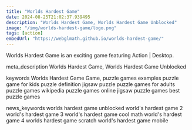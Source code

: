 ```yaml
---
title: "Worlds Hardest Game"
date: 2024-08-25T21:02:37.939495
description: "Worlds Hardest Game, Worlds Hardest Game Unblocked"
image: "/img/worlds-hardest-game/logo.png"
tags: [action]
embedUrl: "https://webglmath.github.io/worlds-hardest-game/"
---
```


Worlds Hardest Game is an exciting game featuring Action | Desktop.

meta_description
Worlds Hardest Game, Worlds Hardest Game Unblocked


keywords
Worlds Hardest Game Game, puzzle games examples puzzle game for kids puzzle definition jigsaw puzzle puzzle games for adults puzzle games wikipedia puzzle games online jigsaw puzzle games best puzzle games


news_keywords
worlds hardest game unblocked world's hardest game 2 world's hardest game 3 world's hardest game cool math world's hardest game 4 worlds hardest game scratch world's hardest game mobile
